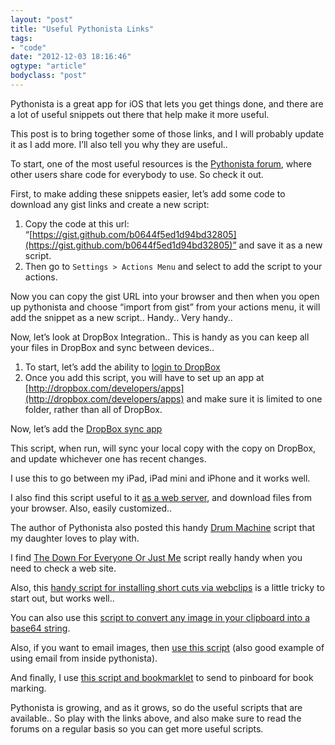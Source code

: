 ```yaml
---
layout: "post"
title: "Useful Pythonista Links"
tags: 
- "code"
date: "2012-12-03 18:16:46"
ogtype: "article"
bodyclass: "post"
---
```


Pythonista is a great app for iOS that lets you get things done, and there are a lot of useful snippets out there that help make it more useful.

This post is to bring together some of those links, and I will probably update it as I add more. I’ll also tell you why they are useful..

To start, one of the most useful resources is the [Pythonista forum](http://omz-software.com/pythonista/forums/), where other users share code for everybody to use. So check it out.

First, to make adding these snippets easier, let’s add some code to download any gist links and create a new script:

1. Copy the code at this url: “[https://gist.github.com/b0644f5ed1d94bd32805](https://gist.github.com/b0644f5ed1d94bd32805)” and save it as a new script.
2. Then go to `Settings > Actions Menu` and select to add the script to your actions.

Now you can copy the gist URL into your browser and then when you open up pythonista and choose “import from gist” from your actions menu, it will add the snippet as a new script.. Handy.. Very handy..

Now, let’s look at DropBox Integration.. This is handy as you can keep all your files in DropBox and sync between devices..

1. To start, let’s add the ability to [login to DropBox](https://gist.github.com/4034526)  
2. Once you add this script, you will have to set up an app at [http://dropbox.com/developers/apps](http://dropbox.com/developers/apps) and make sure it is limited to one folder, rather than all of DropBox.

Now, let’s add the [DropBox sync app](https://gist.github.com/4183134)

This script, when run, will sync your local copy with the copy on DropBox, and update whichever one has recent changes.

I use this to go between my iPad, iPad mini and iPhone and it works well.

I also find this script useful to it [as a web server](https://gist.github.com/3823483), and download files from your browser. Also, easily customized..

The author of Pythonista also posted this handy [Drum Machine](https://gist.github.com/4034439) script that my daughter loves to play with.

I find [The Down For Everyone Or Just Me](https://gist.github.com/4053789) script really handy when you need to check a web site.

Also, this [handy script for installing short cuts via webclips](http://omz-software.com/pythonista/forums/discussion/64/create-pythonista-webclips-directly-from-pythonista) is a little tricky to start out, but works well..

You can also use this [script to convert any image in your clipboard into a base64 string](https://gist.github.com/4132799).

Also, if you want to email images, then [use this script](https://gist.github.com/4073599) (also good example of using email from inside pythonista).

And finally, I use [this script and bookmarklet](https://gist.github.com/4197073) to send to pinboard for book marking.

Pythonista is growing, and as it grows, so do the useful scripts that are available.. So play with the links above, and also make sure to read the forums on a regular basis so you can get more useful scripts.